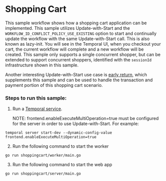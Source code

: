 # Shopping Cart

This sample workflow shows how a shopping cart application can be implemented.
This sample utilizes Update-with-Start and the `WORKFLOW_ID_CONFLICT_POLICY_USE_EXISTING`
option to start and continually update the workflow with the same Update-with-Start
call. This is also known as lazy-init. You will see in the Temporal UI, when you checkout
your cart, the current workflow will complete and a new workflow will be created. This sample
only supports a single concurrent shopper, but can be extended to support concurrent shoppers,
identified with the `sessionId` infrastructure shown in this sample.

Another interesting Update-with-Start use case is 
[early return](https://github.com/temporalio/samples-go/tree/main/early-return), 
which supplements this sample and can be used to handle the transaction and payment
portion of this shopping cart scenario.

### Steps to run this sample:
1) Run a [Temporal service](https://github.com/temporalio/samples-go/tree/main/#how-to-use).

    NOTE: frontend.enableExecuteMultiOperation=true must be configured for the server
in order to use Update-with-Start. For example:
```
temporal server start-dev --dynamic-config-value frontend.enableExecuteMultiOperation=true
```

2) Run the following command to start the worker
```
go run shoppingcart/worker/main.go
```
3) Run the following command to start the web app
```
go run shoppingcart/server/main.go
```
